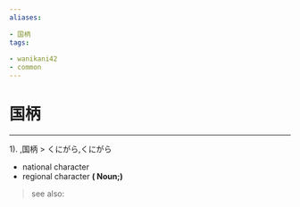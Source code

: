 ```yaml
---
aliases:
    
- 国柄
tags:
    
- wanikani42
- common
---
```


# 国柄
---
1).
,国柄 > くにがら,くにがら

- national character
- regional character
**( Noun;)**
> see also: 
            